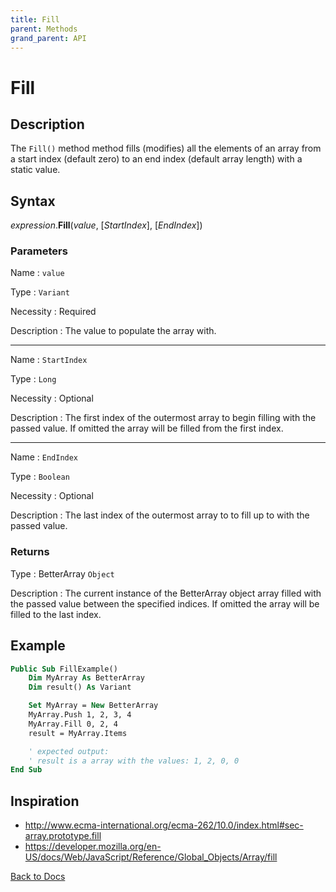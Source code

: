 ```yaml
---
title: Fill
parent: Methods
grand_parent: API
---
```



# Fill

## Description
The `Fill()` method method fills (modifies) all the elements of an array from a start index (default zero) to an end index (default array length) with a static value.

## Syntax

*expression*.**Fill**(*value*, [*StartIndex*], [*EndIndex*])

### Parameters

Name
: `value`

Type
: `Variant`

Necessity
: Required

Description
: The value to populate the array with.

---

Name
: `StartIndex`

Type
: `Long`

Necessity
: Optional

Description
: The first index of the outermost array to begin filling with the passed value. If omitted the array will be filled from the first index.

---

Name
: `EndIndex`

Type
: `Boolean`

Necessity
: Optional

Description
: The last index of the outermost array to to fill up to with the passed value.

### Returns

Type
: BetterArray `Object`

Description
: The current instance of the BetterArray object array filled with the passed value between the specified indices. If omitted the array will be filled to the last index.

## Example

```vb
Public Sub FillExample()
    Dim MyArray As BetterArray
    Dim result() As Variant

    Set MyArray = New BetterArray
    MyArray.Push 1, 2, 3, 4
    MyArray.Fill 0, 2, 4
    result = MyArray.Items

    ' expected output:
    ' result is a array with the values: 1, 2, 0, 0
End Sub
```

## Inspiration
* <http://www.ecma-international.org/ecma-262/10.0/index.html#sec-array.prototype.fill>
* <https://developer.mozilla.org/en-US/docs/Web/JavaScript/Reference/Global_Objects/Array/fill>

[Back to Docs](https://senipah.github.io/VBA-Better-Array/)
